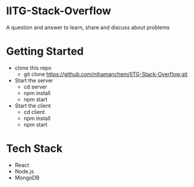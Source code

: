# IITG-Stack-Overflow
A question and answer to learn, share and discuss about problems

# Getting Started
* clone this repo
  * git clone https://github.com/nihamanchem/IITG-Stack-Overflow.git
* Start the server
  * cd server
  * npm install
  * npm start
* Start the client
  * cd client
  * npm install
  * npm start

# Tech Stack
* React
* Node.js 
* MongoDB

